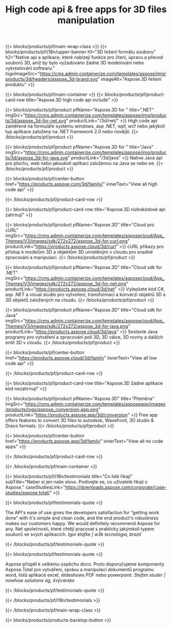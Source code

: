 ﻿---
title: High code api & free apps for 3D files manipulation 
weight: 1460
url: /cs/
description: Vytvořit upravit a převést soubory 3D. Není zapotřebí 3D modelovací software. Práce s geometrií, hierarchií scény, sdílet nebo rozdělit řetězce, animovat objekty, přidat cílovou kameru.
---
{{< blocks/products/pf/main-wrap-class >}}
{{< blocks/products/pf/i18n/upper-banner h1="3D řešení formátu souboru" h2="Native api a aplikace, které nabízejí funkce pro čtení, úpravu a převod souborů 3D, aniž by bylo vyžadováno žádné 3D modelování nebo vykreslování softwaru." logoImageSrc="https://cms.admin.containerize.com/templates/aspose/img/products/3d/headers/aspose_3d-brand.svg" imageAlt="Aspose.3D řešení produktu" >}}

{{< blocks/products/pf/main-container >}}
{{< blocks/products/pf/product-card-row title="Aspose.3D high code api include" >}}

{{< blocks/products/pf/product pfName="Aspose.3D for " title=".NET" imgSrc="https://cms.admin.containerize.com/templates/aspose/img/products/3d/aspose_3d-for-net.svg" productLink="/3d/net/" >}}
High code api zaměřené na formuláře systému windows, asp .NET, wpf, wcf nebo jakýkoli typ aplikace založený na .NET framework 2.0 nebo novější.
{{< /blocks/products/pf/product >}}

{{< blocks/products/pf/product pfName="Aspose.3D for " title="Java" imgSrc="https://cms.admin.containerize.com/templates/aspose/img/products/3d/aspose_3d-for-java.svg" productLink="/3d/java" >}}
Native Java api pro plochu, web nebo jakoukoli aplikaci založenou na Java se nebo ee.
{{< /blocks/products/pf/product >}}

{{< blocks/products/pf/center-button href="https://products.aspose.com/3d/family/" innerText="View all high code api" >}}

{{< /blocks/products/pf/product-card-row >}}

{{< blocks/products/pf/product-card-row title="Aspose.3D nízkokódové api zahrnují" >}}

{{< blocks/products/pf/product pfName="Aspose.3D" title="Cloud pro cURL" imgSrc="https://cms.admin.containerize.com/templates/asposecloud/App_Themes/V3/images/sdk/272x272/aspose_3d-for-curl.png" productLink="https://products.aspose.cloud/3d/curl" >}}
cURL příkazy pro přístup k modelům 3D a objektům 3D umístěným v cloudu pro snadné zpracování a manipulaci.
{{< /blocks/products/pf/product >}}

{{< blocks/products/pf/product pfName="Aspose.3D" title="Cloud sdk for .NET" imgSrc="https://cms.admin.containerize.com/templates/asposecloud/App_Themes/V3/images/sdk/272x272/aspose_3d-for-net.png" productLink="https://products.aspose.cloud/3d/net" >}}
Vylepšete kód C#, asp .NET a visual studio pro vytvoření, transformaci a konverzi objektů 3D a 3D objektů založených na cloudu.
{{< /blocks/products/pf/product >}}

{{< blocks/products/pf/product pfName="Aspose.3D" title="Cloud sdk for Java" imgSrc="https://cms.admin.containerize.com/templates/asposecloud/App_Themes/V3/images/sdk/272x272/aspose_3d-for-java.png" productLink="https://products.aspose.cloud/3d/java" >}}
Sestavte Java programy pro vytváření a zpracování polí 3D, 3D válce, 3D roviny a dalších entit 3D v cloudu.
{{< /blocks/products/pf/product >}}

{{< blocks/products/pf/center-button href="https://products.aspose.cloud/3d/family" innerText="View all low code api" >}}

{{< /blocks/products/pf/product-card-row >}}

{{< blocks/products/pf/product-card-row title="Aspose.3D žádné aplikace kód nezahrnují" >}}

{{< blocks/products/pf/product pfName="Aspose.3D" title="Přeměna" imgSrc="https://cms.admin.containerize.com/templates/asposeapp/images/products/logo/aspose_conversion-app.png" productLink="https://products.aspose.app/3d/conversion" >}}
Free app offers features to convert 3D files to autodesk, Wavefront, 3D studio & Draco formats.
{{< /blocks/products/pf/product >}}

{{< blocks/products/pf/center-button href="https://products.aspose.app/3d/family" innerText="View all no code apps" >}}

{{< /blocks/products/pf/product-card-row >}}

{{< /blocks/products/pf/main-container >}}

{{< blocks/products/pf/i18n/testimonials title="Co lidé říkají" subTitle="Neber si jen naše slovo. Podívejte se, co uživatelé říkají o Aspose." caseStudiesLink="https://downloads.aspose.com/corporate/case-studies/aspose.total/" >}}

{{< blocks/products/pf/testimonials-quote >}}
<p class="first">
 The API's ease of use gives the developers satisfaction for “getting work done” with it's simple and clean code, and the end product's robustness makes our customers happy. We would definitely recommend Aspose for any. Net společnosti, které chtějí pracovat s prakticky jakýmkoli typem souborů ve svých aplikacích.
 <em>
  Igor klafke | w3k tecnologia, brazil
 </em>
</p>

{{< /blocks/products/pf/testimonials-quote >}}

{{< blocks/products/pf/testimonials-quote >}}
<p class="second">
 Aspose přispěl k velkému úspěchu doco. Proto doporučujeme komponenty Aspose.Total pro vytváření, správu a manipulaci dokumentů programu word, listů aplikace excel, slideshows PDF nebo powerpoint.
 <em>
  Stefan studer | nowhow solutions ag, švýcarsko
 </em>
</p>

{{< /blocks/products/pf/testimonials-quote >}}

{{< /blocks/products/pf/i18n/testimonials >}}

{{< /blocks/products/pf/main-wrap-class >}}

{{< blocks/products/products-backtop-button >}}
